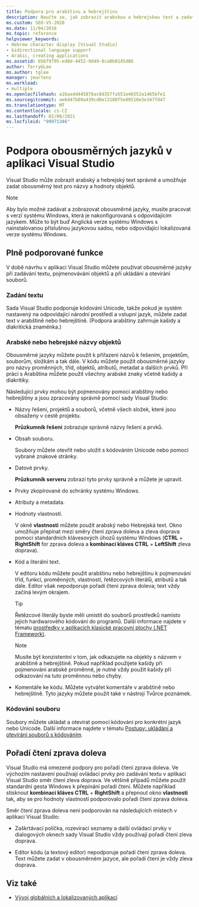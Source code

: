 ```yaml
---
title: Podpora pro arabštinu a hebrejštinu
description: Naučte se, jak zobrazit arabskou a hebrejskou text a zadat obousměrný text pro názvy a hodnoty objektů.
ms.custom: SEO-VS-2020
ms.date: 11/04/2016
ms.topic: reference
helpviewer_keywords:
- Hebrew character display [Visual Studio]
- bidirectional language support
- Arabic, creating applications
ms.assetid: b56f9795-ed8d-4452-9d49-8ca0b0145d86
author: TerryGLee
ms.author: tglee
manager: jmartens
ms.workload:
- multiple
ms.openlocfilehash: a16aa4d445878ac8d357fa551e46552a1465bfe1
ms.sourcegitcommit: ae6d47b09a439cd0e13180f5e89510e3e347fd47
ms.translationtype: MT
ms.contentlocale: cs-CZ
ms.lasthandoff: 02/08/2021
ms.locfileid: "99971346"
---
```

# <a name="support-for-bidirectional-languages-in-visual-studio"></a>Podpora obousměrných jazyků v aplikaci Visual Studio

Visual Studio může zobrazit arabský a hebrejský text správně a umožňuje zadat obousměrný text pro názvy a hodnoty objektů.

> [!NOTE]
> Aby bylo možné zadávat a zobrazovat obousměrné jazyky, musíte pracovat s verzí systému Windows, která je nakonfigurovaná s odpovídajícím jazykem. Může to být buď Anglická verze systému Windows s nainstalovanou příslušnou jazykovou sadou, nebo odpovídající lokalizovaná verze systému Windows.

## <a name="fully-supported-features"></a>Plně podporované funkce

V době návrhu v aplikaci Visual Studio můžete používat obousměrné jazyky při zadávání textu, pojmenovávání objektů a při ukládání a otevírání souborů.

### <a name="text-entry"></a>Zadání textu

Sada Visual Studio podporuje kódování Unicode, takže pokud je systém nastavený na odpovídající národní prostředí a vstupní jazyk, můžete zadat text v arabštině nebo hebrejštině. (Podpora arabštiny zahrnuje kašidy a diakritická znaménka.)

### <a name="arabic-or-hebrew-object-names"></a>Arabské nebo hebrejské názvy objektů

Obousměrné jazyky můžete použít k přiřazení názvů k řešením, projektům, souborům, složkám a tak dále. V kódu můžete použít obousměrné jazyky pro názvy proměnných, tříd, objektů, atributů, metadat a dalších prvků. Při práci s Arabština můžete použít všechny arabské znaky včetně kašidy a diakritiky.

Následující prvky mohou být pojmenovány pomocí arabštiny nebo hebrejštiny a jsou zpracovány správně pomocí sady Visual Studio:

- Názvy řešení, projektů a souborů, včetně všech složek, které jsou obsaženy v cestě projektu.

   **Průzkumník řešení** zobrazuje správně názvy řešení a prvků.

- Obsah souboru.

   Soubory můžete otevřít nebo uložit s kódováním Unicode nebo pomocí vybrané znakové stránky.

- Datové prvky.

   **Průzkumník serveru** zobrazí tyto prvky správně a můžete je upravit.

- Prvky zkopírované do schránky systému Windows.

- Atributy a metadata.

- Hodnoty vlastností.

   V okně **vlastnosti** můžete použít arabský nebo Hebrejská text. Okno umožňuje přepínat mezi směry čtení zprava doleva a zleva doprava pomocí standardních klávesových úhozů systému Windows (**CTRL** + **RightShift** for zprava doleva a **kombinací kláves CTRL** + **LeftShift** zleva doprava).

- Kód a literální text.

   V editoru kódu můžete použít arabštinu nebo hebrejštinu k pojmenování tříd, funkcí, proměnných, vlastností, řetězcových literálů, atributů a tak dále. Editor však nepodporuje pořadí čtení zprava doleva; text vždy začíná levým okrajem.

   > [!TIP]
   > Řetězcové literály byste měli umístit do souborů prostředků namísto jejich hardwarového kódování do programů. Další informace najdete v tématu [prostředky v aplikacích klasické pracovní plochy (.NET Framework)](/dotnet/framework/resources/index).

   > [!NOTE]
   > Musíte být konzistentní v tom, jak odkazujete na objekty s názvem v arabštině a hebrejštině. Pokud například použijete kašidy při pojmenování arabské proměnné, je nutné vždy použít kašidy při odkazování na tuto proměnnou nebo chyby.

- Komentáře ke kódu. Můžete vytvářet komentáře v arabštině nebo hebrejštině. Tyto jazyky můžete použít také v nástroji Tvůrce poznámek.

### <a name="file-encoding"></a>Kódování souboru

Soubory můžete ukládat a otevírat pomocí kódování pro konkrétní jazyk nebo Unicode. Další informace najdete v tématu [Postupy: ukládání a otevírání souborů s kódováním](../ide/how-to-save-and-open-files-with-encoding.md).

## <a name="right-to-left-reading-order"></a>Pořadí čtení zprava doleva

Visual Studio má omezené podpory pro pořadí čtení zprava doleva. Ve výchozím nastavení používají ovládací prvky pro zadávání textu v aplikaci Visual Studio směr čtení zleva doprava. Ve většině případů můžete použít standardní gesta Windows k přepínání pořadí čtení. Můžete například stisknout **kombinaci kláves CTRL** + **RightShift** a přepnout okno **vlastnosti** tak, aby se pro hodnoty vlastností podporovalo pořadí čtení zprava doleva.

Směr čtení zprava doleva není podporován na následujících místech v aplikaci Visual Studio:

- Zaškrtávací políčka, rozevírací seznamy a další ovládací prvky v dialogových oknech sady Visual Studio vždy používají pořadí čtení zleva doprava.

- Editor kódu (a textový editor) nepodporuje pořadí čtení zprava doleva. Text můžete zadat v obousměrném jazyce, ale pořadí čtení je vždy zleva doprava.

## <a name="see-also"></a>Viz také

- [Vývoj globálních a lokalizovaných aplikací](globalizing-and-localizing-applications.md)

